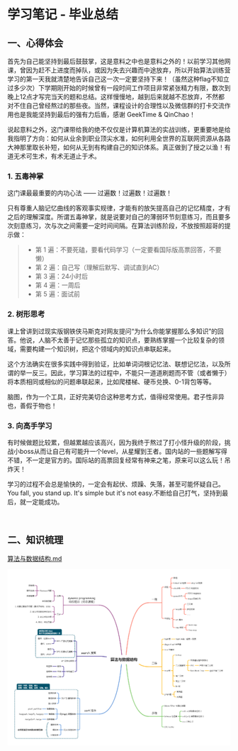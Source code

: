 # 学习笔记 - 毕业总结

## 一、心得体会

首先为自己能坚持到最后鼓鼓掌，这是意料之中也是意料之外的！以前学习其他网课，曾因为赶不上进度而掉队，或因为失去兴趣而中途放弃，所以开始算法训练营学习的第一天我就清楚地告诉自己这一次一定要坚持下来！（虽然这种flag不知立过多少次）下学期刚开始的时候曾有一段时间工作项目非常紧张精力有限，数次到晚上12点才写完当天的题和总结。这样慢慢地，越到后来就越不忍放弃，不然都对不住自己曾经熬过的那些夜。当然，课程设计的合理性以及微信群的打卡交流作用也是我能坚持到最后的强有力后盾，感谢 GeekTime & QinChao！

说起意料之外，这门课带给我的绝不仅仅是计算机算法的实战训练，更重要地是给我指明了方向：如何从业余到职业顶尖水准，如何利用全世界的互联网资源从各路大神那里取长补短，如何从无到有构建自己的知识体系。真正做到了授之以渔！有道无术可生术，有术无道止于术。

### 1. 五毒神掌

这门课最最重要的内功心法 —— 过遍数！过遍数！过遍数！

只有尊重人脑记忆曲线的客观事实规律，才能有的放矢提高自己的记忆精度，才有之后的理解深度。所谓五毒神掌，就是说要对自己的薄弱环节刻意练习，而且要多次刻意练习，次与次之间需要一定时间间隔。在算法训练阶段，不放按照超哥的提示做：

> - 第 1 遍：不要死磕，要看代码学习（一定要看国际版高票回答，不要懒）
> - 第 2 遍：自己写（理解后默写、调试直到AC）
> - 第 3 遍：24小时后
> - 第 4 遍：一周后 
> - 第 5 遍：面试前

### 2. **树**形思考

课上曾讲到过现实版钢铁侠马斯克对网友提问“为什么你能掌握那么多知识”的回答。他说，人脑不太善于记忆那些孤立的知识点，要熟练掌握一个比较复杂的领域，需要构建一个知识树，把这个领域内的知识点串联起来。

这个方法确实在很多实践中得到验证，比如单词词根记忆法、联想记忆法，以及所谓的举一反三。因此，学习算法的过程中，不能只一道道刷题而不管（或者懒于）将本质相同或相似的问题串联起来，比如爬楼梯、硬币兑换、0-1背包等等。

脑图，作为一个工具，正好完美切合这种思考方式，值得经常使用。君子性非异也，善假于物也！

### 3. 向高手学习

有时候做题比较累，但越累越应该高兴，因为我终于熬过了打小怪升级的阶段，挑战小boss从而让自己有可能升一个level，从星耀到王者。国内站的一些题解写得不错，不一定是官方的。国际站的高票回复经常有神来之笔，原来可以这么玩！吊炸天！

学习的过程不会总是愉快的，一定会有起伏、烦躁、失落，甚至可能怀疑自己。You fall, you stand up. It's simple but it's not easy.不断给自己打气，坚持到最后，就一定能成功。

<br/>

## 二、知识梳理

[算法与数据结构.md](./xmind/算法与数据结构.md)

![算法与数据结构.png](./xmind/算法与数据结构.png)
